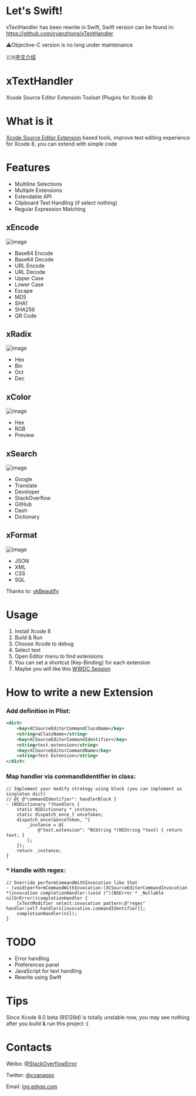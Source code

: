 # Let's Swift!
xTextHandler has been rewrite in Swift, Swift version can be found in: https://github.com/cyanzhong/xTextHandler

⚠️Objective-C version is no long under maintenance

🇨🇳[中文介绍](https://github.com/cyanzhong/xTextHandler/blob/master/README_CN.md)

# xTextHandler
Xcode Source Editor Extension Toolset (Plugins for Xcode 8)

# What is it
[Xcode Source Editor Extension](https://developer.apple.com/videos/play/wwdc2016/414/) based tools, improve text editing experience for Xcode 8, you can extend with simple code

# Features
- Multiline Selections
- Multiple Extensions
- Extendable API
- Clipboard Text Handling (if select nothing)
- Regular Expression Matching

## xEncode
![image](https://raw.githubusercontent.com/cyanzhong/xTextHandler/master/GIFs/xEncode.gif)
- Base64 Encode
- Base64 Decode
- URL Encode
- URL Decode
- Upper Case
- Lower Case
- Escape
- MD5
- SHA1
- SHA256
- QR Code

## xRadix
![image](https://raw.githubusercontent.com/cyanzhong/xTextHandler/master/GIFs/xRadix.gif)
- Hex
- Bin
- Oct
- Dec

## xColor
![image](https://raw.githubusercontent.com/cyanzhong/xTextHandler/master/GIFs/xColor.gif)
- Hex
- RGB
- Preview

## xSearch
![image](https://raw.githubusercontent.com/cyanzhong/xTextHandler/master/GIFs/xSearch.gif)
- Google
- Translate
- Developer
- StackOverflow
- GitHub
- Dash
- Dictionary

## xFormat
![image](https://raw.githubusercontent.com/cyanzhong/xTextHandler/master/GIFs/xFormat.gif)
- JSON
- XML
- CSS
- SQL

Thanks to: [vkBeautify](https://github.com/vkiryukhin/vkBeautify)

# Usage
1. Install Xcode 8
2. Build & Run
3. Choose Xcode to debug
4. Select text
5. Open Editor menu to find extensions
6. You can set a shortcut (Key-Binding) for each extension
7. Maybe you will like this [WWDC Session](https://developer.apple.com/videos/play/wwdc2016/414/)

# How to write a new Extension
### Add definition in Plist:
```xml
<dict>
    <key>XCSourceEditorCommandClassName</key>
    <string>aClassName</string>
    <key>XCSourceEditorCommandIdentifier</key>
    <string>test.extension</string>
    <key>XCSourceEditorCommandName</key>
    <string>Test Extension</string>
</dict>
```
### Map handler via commandIdentifier in class:
```objc
// Implement your modify strategy using block (you can implement as singleton dict)
// @{ @"commandIdentifier": handlerBlock }
- (NSDictionary *)handlers {
    static NSDictionary *_instance;
    static dispatch_once_t onceToken;
    dispatch_once(&onceToken, ^{
        _instance = @{
            @"test.extension": ^NSString *(NSString *text) { return text; }
        };
    });
    return _instance;
}
```
### * Handle with regex:
```objc
// Override performCommandWithInvocation like that
- (void)performCommandWithInvocation:(XCSourceEditorCommandInvocation *)invocation completionHandler:(void (^)(NSError * _Nullable nilOrError))completionHandler {
    [xTextModifier select:invocation pattern:@"regex" handler:self.handlers[invocation.commandIdentifier]];
    completionHandler(nil);
}
```

# TODO
- Error handling
- Preferences panel
- JavaScript for text handling
- Rewrite using Swift

# Tips
Since Xcode 8.0 beta (8S128d) is totally unstable now, you may see nothing after you build & run this project :(

# Contacts
Weibo: [@StackOverflowError](http://weibo.com/0x00eeee/)

Twitter: [@cyanapps](https://twitter.com/cyanapps)

Email: [log.e@qq.com](mailto:log.e@qq.com)
